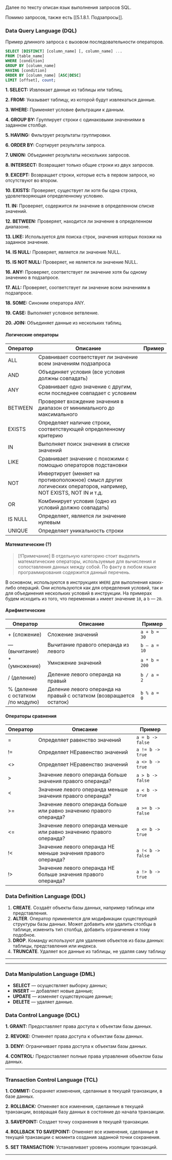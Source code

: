 
Далее по тексту описан язык выполнения запросов SQL.

Помимо запросов, также есть [[5.1.8.1. Подзапросы]].

### Data Query Language (DQL)



Пример длинного запроса с вызовом последовательности операторов.
```sql
SELECT [DISTINCT] [column_name] [, column_name] ...
FROM [table_name]
WHERE [condition]
GROUP BY [column_name]
HAVING [condition]
ORDER BY [column_name] [ASC|DESC]
LIMIT [offset], count;
```





**1. SELECT:** Извлекает данные из таблицы или таблиц.

**2. FROM:** Указывает таблицу, из которой будут извлекаться данные.

**3. WHERE:** Применяет условие фильтрации к данным.

**4. GROUP BY:** Группирует строки с одинаковыми значениями в заданном столбце.

**5. HAVING:** Фильтрует результаты группировки.

**6. ORDER BY:** Сортирует результаты запроса.

**7. UNION:** Объединяет результаты нескольких запросов.

**8. INTERSECT:** Возвращает только общие строки из двух запросов.

**9. EXCEPT:** Возвращает строки, которые есть в первом запросе, но отсутствуют во втором.

**10. EXISTS:** Проверяет, существует ли хотя бы одна строка, удовлетворяющая определенному условию.

**11. IN:** Проверяет, содержится ли значение в определенном списке значений.

**12. BETWEEN:** Проверяет, находится ли значение в определенном диапазоне.

**13. LIKE:** Используется для поиска строк, значения которых похожи на заданное значение.

**14. IS NULL:** Проверяет, является ли значение NULL.

**15. IS NOT NULL:** Проверяет, не является ли значение NULL.

**16. ANY:** Проверяет, соответствует ли значение хотя бы одному значению в подзапросе.

**17. ALL:** Проверяет, соответствует ли значение всем значениям в подзапросе.

**18. SOME:** Синоним оператора ANY.

**19. CASE:** Выполняет условное ветвление.

**20. JOIN:** Объединяет данные из нескольких таблиц.

#### Логические операторы

| Оператор | Описание                                                                                                        | Пример |
| -------- | --------------------------------------------------------------------------------------------------------------- | ------ |
| ALL      | Сравнивает соответствует ли значение всем значениям подзапроса                                                  |        |
| AND      | Объединяет условия (все условия должны совпадать)                                                               |        |
| ANY      | Сравнивает одно значение с другим, если последнее совпадает с условием                                          |        |
| BETWEEN  | Проверяет вхождение значения в диапазон от минимального до максимального                                        |        |
| EXISTS   | Определяет наличие строки, соответствующей определенному критерию                                               |        |
| IN       | Выполняет поиск значения в списке значений                                                                      |        |
| LIKE     | Сравнивает значение с похожими с помощью операторов подстановки                                                 |        |
| NOT      | Инвертирует (меняет на противоположное) смысл других логических операторов, например, NOT EXISTS, NOT IN и т.д. |        |
| OR       | Комбинирует условия (одно из условий должно совпадать)                                                          |        |
| IS NULL  | Определяет, является ли значение нулевым                                                                        |        |
| UNIQUE   | Определяет уникальность строки                                                                                  |        |

#### Математические (?)

> [!Примечание]
> В отдельную категорию стоит выделить математические операторы, используемые для вычисления и сопоставления данных между собой. По факту в любом языке программирования содержится данный перечень.

В основном, используются в инструкциях `WHERE` для выполнения каких-либо операций. Они используются как для определения условий, так и для объединения нескольких условий в инструкции. 
На примерах будем исходить из того, что переменная `a` имеет значение `10`, а `b` — `20`.
#### Арифметические

| Оператор                                 | Описание                                                            | Пример        |
| ---------------------------------------- | ------------------------------------------------------------------- | ------------- |
| + (сложение)                             | Сложение значений                                                   | `a + b = 30`  |
| — (вычитание)                            | Вычитание правого операнда из левого                                | `b — a = 10`  |
| * (умножение)                            | Умножение значений                                                  | `a * b = 200` |
| / (деление)                              | Деление левого операнда на правый                                   | `b / a = 2`   |
| % (деление <br>с остатком<br>/по модулю) | Деление левого операнда на правый с остатком (возвращается остаток) | `b % a = 0`   |
#### Операторы сравнения

| Оператор | Описание                                                             | Пример            |
| -------- | -------------------------------------------------------------------- | ----------------- |
| =        | Определяет равенство значений                                        | `a = b -> false`  |
| !=       | Определяет НЕравенство значений                                      | `a != b -> true`  |
| <>       | Определяет НЕравенство значений                                      | `a <> b -> true`  |
| >        | Значение левого операнда больше значения правого операнда?           | `a > b -> false`  |
| <        | Значение левого операнда меньше значения правого операнда?           | `a < b -> true`   |
| >=       | Значение левого операнда больше или равно значению правого операнда? | `a >= b -> false` |
| <=       | Значение левого операнда меньше или равно значению правого операнда? | `a <= b -> true`  |
| !<       | Значение левого операнда НЕ меньше значения правого операнда?        | `a !< b -> false` |
| !>       | Значение левого операнда НЕ больше значения правого операнда?        | `a !> b -> true`  |


### Data Definition Language (DDL)


1. **CREATE**. Создаёт объекты базы данных, например таблицы или представления.
2. **ALTER**. Оператор применяется для модификации существующей структуры базы данных. Может добавить или удалить столбцы в таблице, изменить тип столбца, добавить ограничения и тому подобное. 
3. **DROP**. Команду используют для удаления объектов из базы данных: таблицы, представления или индекса.
4. **TRUNCATE**. Удаляет все данные из таблицы, не удаляя саму таблицу

---

---

### Data Manipulation Language (DML)


- **SELECT** — осуществляет выборку данных;
- **INSERT** — добавляет новые данные;
- **UPDATE** — изменяет существующие данные; 
- **DELETE** — удаляет данные. 

### Data Control Language (DCL)

**1. GRANT:** Предоставляет права доступа к объектам базы данных.

**2. REVOKE:** Отменяет права доступа к объектам базы данных.

**3. DENY:** Ограничивает права доступа к объектам базы данных.

**4. CONTROL:** Предоставляет полные права управления объектом базы данных.

---


### Transaction Control Language (TCL)

**1. COMMIT:** Сохраняет изменения, сделанные в текущей транзакции, в базе данных.

**2. ROLLBACK:** Отменяет все изменения, сделанные в текущей транзакции, возвращая базу данных в состояние до начала транзакции.

**3. SAVEPOINT:** Создает точку сохранения в текущей транзакции.

**4. ROLLBACK TO SAVEPOINT:** Отменяет все изменения, сделанные в текущей транзакции с момента создания заданной точки сохранения.

**5. SET TRANSACTION:** Устанавливает уровень изоляции транзакций.

---

